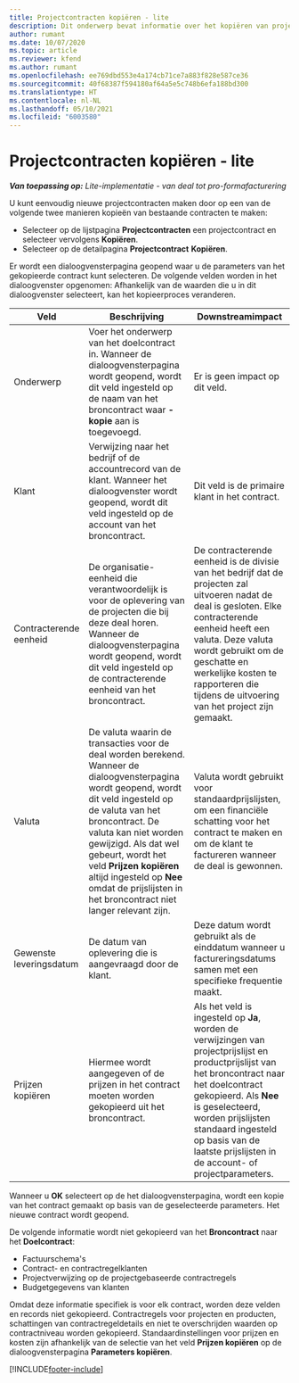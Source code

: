 ```yaml
---
title: Projectcontracten kopiëren - lite
description: Dit onderwerp bevat informatie over het kopiëren van projectcontracten in Project Operations.
author: rumant
ms.date: 10/07/2020
ms.topic: article
ms.reviewer: kfend
ms.author: rumant
ms.openlocfilehash: ee769dbd553e4a174cb71ce7a883f828e587ce36
ms.sourcegitcommit: 40f68387f594180af64a5e5c748b6efa188bd300
ms.translationtype: HT
ms.contentlocale: nl-NL
ms.lasthandoff: 05/10/2021
ms.locfileid: "6003580"
---
```

# <a name="copy-project-contracts---lite"></a>Projectcontracten kopiëren - lite

_**Van toepassing op:** Lite-implementatie - van deal tot pro-formafacturering_

U kunt eenvoudig nieuwe projectcontracten maken door op een van de volgende twee manieren kopieën van bestaande contracten te maken: 

  - Selecteer op de lijstpagina **Projectcontracten** een projectcontract en selecteer vervolgens **Kopiëren**.
  - Selecteer op de detailpagina **Projectcontract** **Kopiëren**.

Er wordt een dialoogvensterpagina geopend waar u de parameters van het gekopieerde contract kunt selecteren. De volgende velden worden in het dialoogvenster opgenomen: Afhankelijk van de waarden die u in dit dialoogvenster selecteert, kan het kopieerproces veranderen.

| **Veld** | **Beschrijving** | **Downstreamimpact** |
| --- | --- | --- |
| Onderwerp | Voer het onderwerp van het doelcontract in. Wanneer de dialoogvensterpagina wordt geopend, wordt dit veld ingesteld op de naam van het broncontract waar **-kopie** aan is toegevoegd. | Er is geen impact op dit veld. |
| Klant | Verwijzing naar het bedrijf of de accountrecord van de klant. Wanneer het dialoogvenster wordt geopend, wordt dit veld ingesteld op de account van het broncontract. | Dit veld is de primaire klant in het contract. |
| Contracterende eenheid | De organisatie-eenheid die verantwoordelijk is voor de oplevering van de projecten die bij deze deal horen. Wanneer de dialoogvensterpagina wordt geopend, wordt dit veld ingesteld op de contracterende eenheid van het broncontract. | De contracterende eenheid is de divisie van het bedrijf dat de projecten zal uitvoeren nadat de deal is gesloten. Elke contracterende eenheid heeft een valuta. Deze valuta wordt gebruikt om de geschatte en werkelijke kosten te rapporteren die tijdens de uitvoering van het project zijn gemaakt. |
| Valuta | De valuta waarin de transacties voor de deal worden berekend. Wanneer de dialoogvensterpagina wordt geopend, wordt dit veld ingesteld op de valuta van het broncontract. De valuta kan niet worden gewijzigd. Als dat wel gebeurt, wordt het veld **Prijzen kopiëren** altijd ingesteld op **Nee** omdat de prijslijsten in het broncontract niet langer relevant zijn. | Valuta wordt gebruikt voor standaardprijslijsten, om een financiële schatting voor het contract te maken en om de klant te factureren wanneer de deal is gewonnen. |
| Gewenste leveringsdatum | De datum van oplevering die is aangevraagd door de klant. | Deze datum wordt gebruikt als de einddatum wanneer u factureringsdatums samen met een specifieke frequentie maakt. |
| Prijzen kopiëren | Hiermee wordt aangegeven of de prijzen in het contract moeten worden gekopieerd uit het broncontract. | Als het veld is ingesteld op **Ja**, worden de verwijzingen van projectprijslijst en productprijslijst van het broncontract naar het doelcontract gekopieerd. Als **Nee** is geselecteerd, worden prijslijsten standaard ingesteld op basis van de laatste prijslijsten in de account- of projectparameters. |

Wanneer u **OK** selecteert op de het dialoogvensterpagina, wordt een kopie van het contract gemaakt op basis van de geselecteerde parameters. Het nieuwe contract wordt geopend.

De volgende informatie wordt niet gekopieerd van het **Broncontract** naar het **Doelcontract**:

  - Factuurschema's
  - Contract- en contractregelklanten
  - Projectverwijzing op de projectgebaseerde contractregels
  - Budgetgegevens van klanten

Omdat deze informatie specifiek is voor elk contract, worden deze velden en records niet gekopieerd. Contractregels voor projecten en producten, schattingen van contractregeldetails en niet te overschrijden waarden op contractniveau worden gekopieerd. Standaardinstellingen voor prijzen en kosten zijn afhankelijk van de selectie van het veld **Prijzen kopiëren** op de dialoogvensterpagina **Parameters kopiëren**.


[!INCLUDE[footer-include](../../includes/footer-banner.md)]